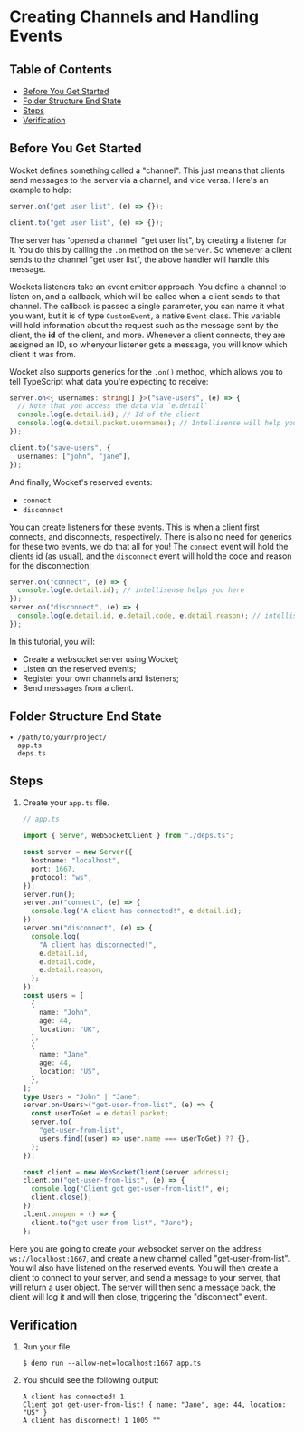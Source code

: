 # Creating Channels and Handling Events

## Table of Contents

- [Before You Get Started](#before-you-get-started)
- [Folder Structure End State](#folder-structure-end-state)
- [Steps](#steps)
- [Verification](#verification)

## Before You Get Started

Wocket defines something called a "channel". This just means that clients send
messages to the server via a channel, and vice versa. Here's an example to help:

```ts
server.on("get user list", (e) => {});

client.to("get user list", (e) => {});
```

The server has 'opened a channel' "get user list", by creating a listener for
it. You do this by calling the `.on` method on the `Server`. So whenever a
client sends to the channel "get user list", the above handler will handle this
message.

Wockets listeners take an event emitter approach. You define a channel to listen
on, and a callback, which will be called when a client sends to that channel.
The callback is passed a single parameter, you can name it what you want, but it
is of type `CustomEvent`, a native `Event` class. This variable will hold
information about the request such as the message sent by the client, the **id**
of the client, and more. Whenever a client connects, they are assigned an ID, so
whenyour listener gets a message, you will know which client it was from.

Wocket also supports generics for the `.on()` method, which allows you to tell
TypeScript what data you're expecting to receive:

```ts
server.on<{ usernames: string[] }>("save-users", (e) => {
  // Note that you access the data via `e.detail`
  console.log(e.detail.id); // Id of the client
  console.log(e.detail.packet.usernames); // Intellisense will help you here. ["john", "jane"]
});

client.to("save-users", {
  usernames: ["john", "jane"],
});
```

And finally, Wocket's reserved events:

- `connect`
- `disconnect`

You can create listeners for these events. This is when a client first connects,
and disconnects, respectively. There is also no need for generics for these two
events, we do that all for you! The `connect` event will hold the clients id (as
usual), and the `disconnect` event will hold the code and reason for the
disconnection:

```ts
server.on("connect", (e) => {
  console.log(e.detail.id); // intellisense helps you here
});
server.on("disconnect", (e) => {
  console.log(e.detail.id, e.detail.code, e.detail.reason); // intellisense helps you here
});
```

In this tutorial, you will:

- Create a websocket server using Wocket;
- Listen on the reserved events;
- Register your own channels and listeners;
- Send messages from a client.

## Folder Structure End State

```text
▾ /path/to/your/project/
  app.ts
  deps.ts
```

## Steps

1. Create your `app.ts` file.

   ```typescript
   // app.ts

   import { Server, WebSocketClient } from "./deps.ts";

   const server = new Server({
     hostname: "localhost",
     port: 1667,
     protocol: "ws",
   });
   server.run();
   server.on("connect", (e) => {
     console.log("A client has connected!", e.detail.id);
   });
   server.on("disconnect", (e) => {
     console.log(
       "A client has disconnected!",
       e.detail.id,
       e.detail.code,
       e.detail.reason,
     );
   });
   const users = [
     {
       name: "John",
       age: 44,
       location: "UK",
     },
     {
       name: "Jane",
       age: 44,
       location: "US",
     },
   ];
   type Users = "John" | "Jane";
   server.on<Users>("get-user-from-list", (e) => {
     const userToGet = e.detail.packet;
     server.to(
       "get-user-from-list",
       users.find((user) => user.name === userToGet) ?? {},
     );
   });

   const client = new WebSocketClient(server.address);
   client.on("get-user-from-list", (e) => {
     console.log("Client got get-user-from-list!", e);
     client.close();
   });
   client.onopen = () => {
     client.to("get-user-from-list", "Jane");
   };
   ```

Here you are going to create your websocket server on the address
`ws://localhost:1667`, and create a new channel called "get-user-from-list". You
wil also have listened on the reserved events. You will then create a client to
connect to your server, and send a message to your server, that will return a
user object. The server will then send a message back, the client will log it
and will then close, triggering the "disconnect" event.

## Verification

1. Run your file.

   ```shell
   $ deno run --allow-net=localhost:1667 app.ts
   ```

2. You should see the following output:

   ```shell
   A client has connected! 1
   Client got get-user-from-list! { name: "Jane", age: 44, location: "US" }
   A client has disconnect! 1 1005 ""
   ```
